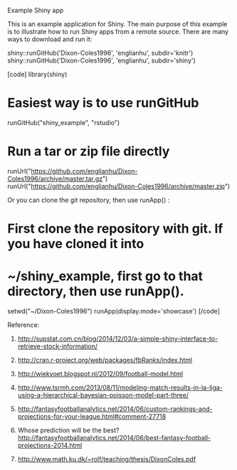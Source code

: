 Example Shiny app

This is an example application for Shiny. The main purpose of this example is to illustrate how to run Shiny apps from a remote source. There are many ways to download and run it:

shiny::runGitHub('Dixon-Coles1996', 'englianhu', subdir='knitr')
shiny::runGitHub('Dixon-Coles1996', 'englianhu', subdir='shiny')

[code]
library(shiny)
# Easiest way is to use runGitHub
runGitHub("shiny_example", "rstudio")

# Run a tar or zip file directly
runUrl("https://github.com/englianhu/Dixon-Coles1996/archive/master.tar.gz")
runUrl("https://github.com/englianhu/Dixon-Coles1996/archive/master.zip")

Or you can clone the git repository, then use  runApp() :

# First clone the repository with git. If you have cloned it into
# ~/shiny_example, first go to that directory, then use runApp().
setwd("~/Dixon-Coles1996")
runApp(display.mode='showcase')
[/code]

Reference:

1) http://supstat.com.cn/blog/2014/12/03/a-simple-shiny-interface-to-retrieve-stock-information/

2) http://cran.r-project.org/web/packages/fbRanks/index.html

3) http://wiekvoet.blogspot.nl/2012/09/football-model.html

4) http://www.tsrmh.com/2013/08/11/modeling-match-results-in-la-liga-using-a-hierarchical-bayesian-poisson-model-part-three/

5) http://fantasyfootballanalytics.net/2014/06/custom-rankings-and-projections-for-your-league.html#comment-27718

6) Whose prediction will be the best? http://fantasyfootballanalytics.net/2014/06/best-fantasy-football-projections-2014.html

7) http://www.math.ku.dk/~rolf/teaching/thesis/DixonColes.pdf


